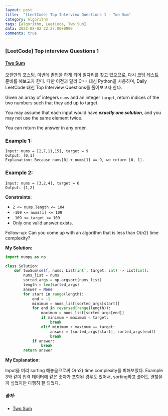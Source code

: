 ```yaml
---
layout: post
title:  "[LeetCode] Top Interview Questions 1 - Two Sum"
category: Algorithm
tags: [Algorithm, LeetCode, Two Sum]
data: 2022-08-02 22:27:00+0900
comments: true  
---
```


### [LeetCode] Top interview Questions 1
#### [Two Sum](https://leetcode.com/problems/two-sum/)

오랜만의 포스팅. 이번에 졸업을 하게 되어 일자리를 찾고 있으므로, 다시 코딩 테스트 준비를 해보고자 한다. 다만 이전과 달리 C++ 대신 Python을 사용하며, Daily LeetCode 대신 Top Interview Questions를 풀어보고자 한다.

Given an array of integers `nums` and an integer `target`, return indices of the two numbers such that they add up to target.

You may assume that each input would have **_exactly one solution_**, and you may not use the same element twice.

You can return the answer in any order.
 

### **Example 1:**
```
Input: nums = [2,7,11,15], target = 9
Output: [0,1]
Explanation: Because nums[0] + nums[1] == 9, we return [0, 1].
```
### **Example 2:**
```
Input: nums = [3,2,4], target = 6
Output: [1,2]
```

**Constraints:**

- `2 <= nums.length <= 104`
- `-109 <= nums[i] <= 109`
- `-109 <= target <= 109`
- Only one valid answer exists.
 
Follow-up: Can you come up with an algorithm that is less than O(n2) time complexity?

**My Solution:**
``` python
import numpy as np

class Solution:
    def twoSum(self, nums: List[int], target: int) -> List[int]:
        nums_list = nums
        sorted_args = np.argsort(nums_list)
        length = len(sorted_args)
        answer = None
        for start in range(length):
            end = -1
            minimum = nums_list[sorted_args[start]]
            for end in reversed(range(length)):
                maximum = nums_list[sorted_args[end]]
                if minimum + maximum < target:
                    break
                elif minimum + maximum == target:
                    answer = [sorted_args[start], sorted_args[end]]
                    break
            if answer:
                break
        return answer
```

**My Explanation:**

Input을 미리 sorting 해놓음으로써 O(n2) time complexity를 피해보았다. Example 3와 같이 입력 데이터에 같은 숫자가 포함된 경우도 있어서, sorting하고 풀어도 괜찮을까 싶었지만 다행히 잘 되었다.

##### 출처:
- [Two Sum](https://leetcode.com/problems/two-sum/)
